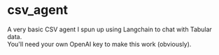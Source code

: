 # csv_agent
A very basic CSV agent I spun up using Langchain to chat with Tabular data.  
You'll need your own OpenAI key to make this work (obviously).
